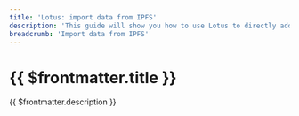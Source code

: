 ```yaml
---
title: 'Lotus: import data from IPFS'
description: 'This guide will show you how to use Lotus to directly add IPFS-hosted data to the Filecoin network.'
breadcrumb: 'Import data from IPFS'
---
```


# {{ $frontmatter.title }}

{{ $frontmatter.description }}

